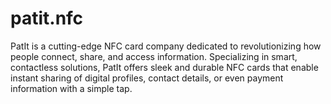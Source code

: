# patit.nfc
PatIt is a cutting-edge NFC card company dedicated to revolutionizing how people connect, share, and access information. Specializing in smart, contactless solutions, PatIt offers sleek and durable NFC cards that enable instant sharing of digital profiles, contact details, or even payment information with a simple tap.

